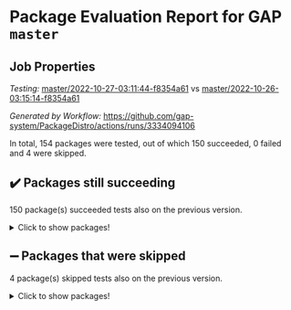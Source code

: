 # Package Evaluation Report for GAP `master`

## Job Properties

*Testing:* [master/2022-10-27-03:11:44-f8354a61](https://github.com/gap-system/PackageDistro/blob/data/reports/master/2022-10-27-03:11:44-f8354a61) vs [master/2022-10-26-03:15:14-f8354a61](https://github.com/gap-system/PackageDistro/blob/data/reports/master/2022-10-26-03:15:14-f8354a61)

*Generated by Workflow:* https://github.com/gap-system/PackageDistro/actions/runs/3334094106

In total, 154 packages were tested, out of which 150 succeeded, 0 failed and 4 were skipped.

## :heavy_check_mark: Packages still succeeding

150 package(s) succeeded tests also on the previous version.
<details><summary>Click to show packages!</summary>

- 4ti2interface 2022.09-01 [(success)](https://github.com/gap-system/PackageDistro/actions/runs/3334094106/jobs/5516808526)
- ace 5.6.1 [(success)](https://github.com/gap-system/PackageDistro/actions/runs/3334094106/jobs/5516808600)
- aclib 1.3.2 [(success)](https://github.com/gap-system/PackageDistro/actions/runs/3334094106/jobs/5516808659)
- agt 0.3 [(success)](https://github.com/gap-system/PackageDistro/actions/runs/3334094106/jobs/5516808706)
- alnuth 3.2.1 [(success)](https://github.com/gap-system/PackageDistro/actions/runs/3334094106/jobs/5516808766)
- anupq 3.2.6 [(success)](https://github.com/gap-system/PackageDistro/actions/runs/3334094106/jobs/5516808826)
- atlasrep 2.1.6 [(success)](https://github.com/gap-system/PackageDistro/actions/runs/3334094106/jobs/5516808873)
- autodoc 2022.10.20 [(success)](https://github.com/gap-system/PackageDistro/actions/runs/3334094106/jobs/5516808934)
- automata 1.15 [(success)](https://github.com/gap-system/PackageDistro/actions/runs/3334094106/jobs/5516808989)
- automgrp 1.3.2 [(success)](https://github.com/gap-system/PackageDistro/actions/runs/3334094106/jobs/5516809053)
- autpgrp 1.11 [(success)](https://github.com/gap-system/PackageDistro/actions/runs/3334094106/jobs/5516809124)
- cap 2022.10-06 [(success)](https://github.com/gap-system/PackageDistro/actions/runs/3334094106/jobs/5516809188)
- caratinterface 2.3.4 [(success)](https://github.com/gap-system/PackageDistro/actions/runs/3334094106/jobs/5516809244)
- cddinterface 2022.08.11 [(success)](https://github.com/gap-system/PackageDistro/actions/runs/3334094106/jobs/5516809287)
- circle 1.6.5 [(success)](https://github.com/gap-system/PackageDistro/actions/runs/3334094106/jobs/5516809348)
- classicpres 1.22 [(success)](https://github.com/gap-system/PackageDistro/actions/runs/3334094106/jobs/5516809402)
- cohomolo 1.6.10 [(success)](https://github.com/gap-system/PackageDistro/actions/runs/3334094106/jobs/5516809451)
- congruence 1.2.4 [(success)](https://github.com/gap-system/PackageDistro/actions/runs/3334094106/jobs/5516809494)
- corelg 1.56 [(success)](https://github.com/gap-system/PackageDistro/actions/runs/3334094106/jobs/5516809543)
- crime 1.6 [(success)](https://github.com/gap-system/PackageDistro/actions/runs/3334094106/jobs/5516809636)
- crisp 1.4.5 [(success)](https://github.com/gap-system/PackageDistro/actions/runs/3334094106/jobs/5516809698)
- crypting 0.10.3 [(success)](https://github.com/gap-system/PackageDistro/actions/runs/3334094106/jobs/5516809762)
- cryst 4.1.25 [(success)](https://github.com/gap-system/PackageDistro/actions/runs/3334094106/jobs/5516809811)
- crystcat 1.1.10 [(success)](https://github.com/gap-system/PackageDistro/actions/runs/3334094106/jobs/5516809869)
- ctbllib 1.3.4 [(success)](https://github.com/gap-system/PackageDistro/actions/runs/3334094106/jobs/5516809960)
- cubefree 1.19 [(success)](https://github.com/gap-system/PackageDistro/actions/runs/3334094106/jobs/5516810038)
- curlinterface 2.3.1 [(success)](https://github.com/gap-system/PackageDistro/actions/runs/3334094106/jobs/5516810144)
- cvec 2.7.6 [(success)](https://github.com/gap-system/PackageDistro/actions/runs/3334094106/jobs/5516810217)
- datastructures 0.2.7 [(success)](https://github.com/gap-system/PackageDistro/actions/runs/3334094106/jobs/5516810282)
- deepthought 1.0.6 [(success)](https://github.com/gap-system/PackageDistro/actions/runs/3334094106/jobs/5516810346)
- design 1.7 [(success)](https://github.com/gap-system/PackageDistro/actions/runs/3334094106/jobs/5516810399)
- difsets 2.3.1 [(success)](https://github.com/gap-system/PackageDistro/actions/runs/3334094106/jobs/5516810475)
- digraphs 1.6.0 [(success)](https://github.com/gap-system/PackageDistro/actions/runs/3334094106/jobs/5516810542)
- edim 1.3.6 [(success)](https://github.com/gap-system/PackageDistro/actions/runs/3334094106/jobs/5516810649)
- example 4.3.2 [(success)](https://github.com/gap-system/PackageDistro/actions/runs/3334094106/jobs/5516810735)
- examplesforhomalg 2022.10-01 [(success)](https://github.com/gap-system/PackageDistro/actions/runs/3334094106/jobs/5516810810)
- factint 1.6.3 [(success)](https://github.com/gap-system/PackageDistro/actions/runs/3334094106/jobs/5516810913)
- ferret 1.0.9 [(success)](https://github.com/gap-system/PackageDistro/actions/runs/3334094106/jobs/5516810992)
- fga 1.4.0 [(success)](https://github.com/gap-system/PackageDistro/actions/runs/3334094106/jobs/5516811059)
- fining 1.5.1 [(success)](https://github.com/gap-system/PackageDistro/actions/runs/3334094106/jobs/5516811134)
- float 1.0.3 [(success)](https://github.com/gap-system/PackageDistro/actions/runs/3334094106/jobs/5516811228)
- format 1.4.3 [(success)](https://github.com/gap-system/PackageDistro/actions/runs/3334094106/jobs/5516811310)
- forms 1.2.9 [(success)](https://github.com/gap-system/PackageDistro/actions/runs/3334094106/jobs/5516811383)
- fplsa 1.2.5 [(success)](https://github.com/gap-system/PackageDistro/actions/runs/3334094106/jobs/5516811448)
- fr 2.4.11 [(success)](https://github.com/gap-system/PackageDistro/actions/runs/3334094106/jobs/5516811503)
- francy 1.2.5 [(success)](https://github.com/gap-system/PackageDistro/actions/runs/3334094106/jobs/5516811580)
- fwtree 1.3 [(success)](https://github.com/gap-system/PackageDistro/actions/runs/3334094106/jobs/5516811653)
- gapdoc 1.6.6 [(success)](https://github.com/gap-system/PackageDistro/actions/runs/3334094106/jobs/5516811732)
- gauss 2022.10-01 [(success)](https://github.com/gap-system/PackageDistro/actions/runs/3334094106/jobs/5516811811)
- gaussforhomalg 2022.08-03 [(success)](https://github.com/gap-system/PackageDistro/actions/runs/3334094106/jobs/5516811867)
- gbnp 1.0.5 [(success)](https://github.com/gap-system/PackageDistro/actions/runs/3334094106/jobs/5516811947)
- generalizedmorphismsforcap 2022.09-01 [(success)](https://github.com/gap-system/PackageDistro/actions/runs/3334094106/jobs/5516812020)
- genss 1.6.8 [(success)](https://github.com/gap-system/PackageDistro/actions/runs/3334094106/jobs/5516812096)
- gradedmodules 2022.09-02 [(success)](https://github.com/gap-system/PackageDistro/actions/runs/3334094106/jobs/5516812168)
- gradedringforhomalg 2022.10-01 [(success)](https://github.com/gap-system/PackageDistro/actions/runs/3334094106/jobs/5516812245)
- grape 4.8.5 [(success)](https://github.com/gap-system/PackageDistro/actions/runs/3334094106/jobs/5516812299)
- groupoids 1.71 [(success)](https://github.com/gap-system/PackageDistro/actions/runs/3334094106/jobs/5516812380)
- grpconst 2.6.2 [(success)](https://github.com/gap-system/PackageDistro/actions/runs/3334094106/jobs/5516812429)
- guarana 0.96.3 [(success)](https://github.com/gap-system/PackageDistro/actions/runs/3334094106/jobs/5516812493)
- guava 3.17 [(success)](https://github.com/gap-system/PackageDistro/actions/runs/3334094106/jobs/5516812548)
- hap 1.47 [(success)](https://github.com/gap-system/PackageDistro/actions/runs/3334094106/jobs/5516812623)
- hapcryst 0.1.15 [(success)](https://github.com/gap-system/PackageDistro/actions/runs/3334094106/jobs/5516812674)
- hecke 1.5.3 [(success)](https://github.com/gap-system/PackageDistro/actions/runs/3334094106/jobs/5516812732)
- help 3.5 [(success)](https://github.com/gap-system/PackageDistro/actions/runs/3334094106/jobs/5516812802)
- homalg 2022.08-04 [(success)](https://github.com/gap-system/PackageDistro/actions/runs/3334094106/jobs/5516812904)
- homalgtocas 2022.10-01 [(success)](https://github.com/gap-system/PackageDistro/actions/runs/3334094106/jobs/5516812973)
- idrel 2.44 [(success)](https://github.com/gap-system/PackageDistro/actions/runs/3334094106/jobs/5516813028)
- images 1.3.1 [(success)](https://github.com/gap-system/PackageDistro/actions/runs/3334094106/jobs/5516813082)
- intpic 0.3.0 [(success)](https://github.com/gap-system/PackageDistro/actions/runs/3334094106/jobs/5516813130)
- io 4.8.0 [(success)](https://github.com/gap-system/PackageDistro/actions/runs/3334094106/jobs/5516813180)
- io_forhomalg 2022.09-01 [(success)](https://github.com/gap-system/PackageDistro/actions/runs/3334094106/jobs/5516813247)
- irredsol 1.4.3 [(success)](https://github.com/gap-system/PackageDistro/actions/runs/3334094106/jobs/5516813295)
- json 2.1.1 [(success)](https://github.com/gap-system/PackageDistro/actions/runs/3334094106/jobs/5516813335)
- jupyterkernel 1.4.1 [(success)](https://github.com/gap-system/PackageDistro/actions/runs/3334094106/jobs/5516813379)
- jupyterviz 1.5.6 [(success)](https://github.com/gap-system/PackageDistro/actions/runs/3334094106/jobs/5516813429)
- kan 1.34 [(success)](https://github.com/gap-system/PackageDistro/actions/runs/3334094106/jobs/5516813467)
- kbmag 1.5.10 [(success)](https://github.com/gap-system/PackageDistro/actions/runs/3334094106/jobs/5516813516)
- laguna 3.9.5 [(success)](https://github.com/gap-system/PackageDistro/actions/runs/3334094106/jobs/5516813587)
- liealgdb 2.2.1 [(success)](https://github.com/gap-system/PackageDistro/actions/runs/3334094106/jobs/5516813652)
- liepring 2.8 [(success)](https://github.com/gap-system/PackageDistro/actions/runs/3334094106/jobs/5516813700)
- liering 2.4.2 [(success)](https://github.com/gap-system/PackageDistro/actions/runs/3334094106/jobs/5516813778)
- linearalgebraforcap 2022.10-04 [(success)](https://github.com/gap-system/PackageDistro/actions/runs/3334094106/jobs/5516813837)
- localizeringforhomalg 2022.09-01 [(success)](https://github.com/gap-system/PackageDistro/actions/runs/3334094106/jobs/5516813888)
- loops 3.4.2 [(success)](https://github.com/gap-system/PackageDistro/actions/runs/3334094106/jobs/5516813957)
- lpres 1.0.3 [(success)](https://github.com/gap-system/PackageDistro/actions/runs/3334094106/jobs/5516814038)
- majoranaalgebras 1.5 [(success)](https://github.com/gap-system/PackageDistro/actions/runs/3334094106/jobs/5516814112)
- mapclass 1.4.6 [(success)](https://github.com/gap-system/PackageDistro/actions/runs/3334094106/jobs/5516814183)
- matgrp 0.70 [(success)](https://github.com/gap-system/PackageDistro/actions/runs/3334094106/jobs/5516814255)
- matricesforhomalg 2022.10-05 [(success)](https://github.com/gap-system/PackageDistro/actions/runs/3334094106/jobs/5516814327)
- modisom 2.5.3 [(success)](https://github.com/gap-system/PackageDistro/actions/runs/3334094106/jobs/5516814378)
- modulepresentationsforcap 2022.10-04 [(success)](https://github.com/gap-system/PackageDistro/actions/runs/3334094106/jobs/5516814440)
- modules 2022.09-01 [(success)](https://github.com/gap-system/PackageDistro/actions/runs/3334094106/jobs/5516814498)
- monoidalcategories 2022.10-01 [(success)](https://github.com/gap-system/PackageDistro/actions/runs/3334094106/jobs/5516814559)
- nconvex 2022.09-01 [(success)](https://github.com/gap-system/PackageDistro/actions/runs/3334094106/jobs/5516814609)
- nilmat 1.4.2 [(success)](https://github.com/gap-system/PackageDistro/actions/runs/3334094106/jobs/5516814664)
- nock 1.5 [(success)](https://github.com/gap-system/PackageDistro/actions/runs/3334094106/jobs/5516814725)
- normalizinterface 1.3.4 [(success)](https://github.com/gap-system/PackageDistro/actions/runs/3334094106/jobs/5516814783)
- nq 2.5.8 [(success)](https://github.com/gap-system/PackageDistro/actions/runs/3334094106/jobs/5516814846)
- numericalsgps 1.3.1 [(success)](https://github.com/gap-system/PackageDistro/actions/runs/3334094106/jobs/5516814933)
- openmath 11.5.1 [(success)](https://github.com/gap-system/PackageDistro/actions/runs/3334094106/jobs/5516814998)
- orb 4.9.0 [(success)](https://github.com/gap-system/PackageDistro/actions/runs/3334094106/jobs/5516815081)
- packagemanager 1.3.2 [(success)](https://github.com/gap-system/PackageDistro/actions/runs/3334094106/jobs/5516815177)
- patternclass 2.4.3 [(success)](https://github.com/gap-system/PackageDistro/actions/runs/3334094106/jobs/5516815305)
- permut 2.0.4 [(success)](https://github.com/gap-system/PackageDistro/actions/runs/3334094106/jobs/5516815410)
- polenta 1.3.10 [(success)](https://github.com/gap-system/PackageDistro/actions/runs/3334094106/jobs/5516815471)
- polymaking 0.8.6 [(success)](https://github.com/gap-system/PackageDistro/actions/runs/3334094106/jobs/5516815537)
- primgrp 3.4.2 [(success)](https://github.com/gap-system/PackageDistro/actions/runs/3334094106/jobs/5516815622)
- profiling 2.5.1 [(success)](https://github.com/gap-system/PackageDistro/actions/runs/3334094106/jobs/5516815683)
- qpa 1.34 [(success)](https://github.com/gap-system/PackageDistro/actions/runs/3334094106/jobs/5516815763)
- quagroup 1.8.3 [(success)](https://github.com/gap-system/PackageDistro/actions/runs/3334094106/jobs/5516815836)
- radiroot 2.9 [(success)](https://github.com/gap-system/PackageDistro/actions/runs/3334094106/jobs/5516815914)
- rcwa 4.7.0 [(success)](https://github.com/gap-system/PackageDistro/actions/runs/3334094106/jobs/5516815977)
- rds 1.8 [(success)](https://github.com/gap-system/PackageDistro/actions/runs/3334094106/jobs/5516816039)
- recog 1.4.2 [(success)](https://github.com/gap-system/PackageDistro/actions/runs/3334094106/jobs/5516816116)
- repndecomp 1.2.1 [(success)](https://github.com/gap-system/PackageDistro/actions/runs/3334094106/jobs/5516816182)
- repsn 3.1.0 [(success)](https://github.com/gap-system/PackageDistro/actions/runs/3334094106/jobs/5516816251)
- resclasses 4.7.3 [(success)](https://github.com/gap-system/PackageDistro/actions/runs/3334094106/jobs/5516816321)
- ringsforhomalg 2022.10-02 [(success)](https://github.com/gap-system/PackageDistro/actions/runs/3334094106/jobs/5516816386)
- sco 2022.09-01 [(success)](https://github.com/gap-system/PackageDistro/actions/runs/3334094106/jobs/5516816446)
- scscp 2.3.1 [(success)](https://github.com/gap-system/PackageDistro/actions/runs/3334094106/jobs/5516816510)
- semigroups 5.0.2 [(success)](https://github.com/gap-system/PackageDistro/actions/runs/3334094106/jobs/5516816562)
- sglppow 2.2 [(success)](https://github.com/gap-system/PackageDistro/actions/runs/3334094106/jobs/5516816616)
- sgpviz 0.999.5 [(success)](https://github.com/gap-system/PackageDistro/actions/runs/3334094106/jobs/5516816674)
- simpcomp 2.1.14 [(success)](https://github.com/gap-system/PackageDistro/actions/runs/3334094106/jobs/5516816751)
- singular 2022.09.23 [(success)](https://github.com/gap-system/PackageDistro/actions/runs/3334094106/jobs/5516816813)
- sla 1.5.3 [(success)](https://github.com/gap-system/PackageDistro/actions/runs/3334094106/jobs/5516816876)
- smallgrp 1.5 [(success)](https://github.com/gap-system/PackageDistro/actions/runs/3334094106/jobs/5516816935)
- smallsemi 0.6.13 [(success)](https://github.com/gap-system/PackageDistro/actions/runs/3334094106/jobs/5516817006)
- sonata 2.9.5 [(success)](https://github.com/gap-system/PackageDistro/actions/runs/3334094106/jobs/5516817065)
- sophus 1.27 [(success)](https://github.com/gap-system/PackageDistro/actions/runs/3334094106/jobs/5516817130)
- spinsym 1.5.2 [(success)](https://github.com/gap-system/PackageDistro/actions/runs/3334094106/jobs/5516817204)
- standardff 0.9.4 [(success)](https://github.com/gap-system/PackageDistro/actions/runs/3334094106/jobs/5516817262)
- symbcompcc 1.3.2 [(success)](https://github.com/gap-system/PackageDistro/actions/runs/3334094106/jobs/5516817323)
- thelma 1.3 [(success)](https://github.com/gap-system/PackageDistro/actions/runs/3334094106/jobs/5516817398)
- tomlib 1.2.9 [(success)](https://github.com/gap-system/PackageDistro/actions/runs/3334094106/jobs/5516817456)
- toolsforhomalg 2022.09-08 [(success)](https://github.com/gap-system/PackageDistro/actions/runs/3334094106/jobs/5516817535)
- toric 1.9.5 [(success)](https://github.com/gap-system/PackageDistro/actions/runs/3334094106/jobs/5516817590)
- toricvarieties 2022.07.13 [(success)](https://github.com/gap-system/PackageDistro/actions/runs/3334094106/jobs/5516817676)
- transgrp 3.6.3 [(success)](https://github.com/gap-system/PackageDistro/actions/runs/3334094106/jobs/5516817734)
- ugaly 4.0.3 [(success)](https://github.com/gap-system/PackageDistro/actions/runs/3334094106/jobs/5516817788)
- unipot 1.5 [(success)](https://github.com/gap-system/PackageDistro/actions/runs/3334094106/jobs/5516817843)
- unitlib 4.1.0 [(success)](https://github.com/gap-system/PackageDistro/actions/runs/3334094106/jobs/5516817913)
- utils 0.77 [(success)](https://github.com/gap-system/PackageDistro/actions/runs/3334094106/jobs/5516817971)
- uuid 0.7 [(success)](https://github.com/gap-system/PackageDistro/actions/runs/3334094106/jobs/5516818018)
- walrus 0.9991 [(success)](https://github.com/gap-system/PackageDistro/actions/runs/3334094106/jobs/5516818064)
- wedderga 4.10.2 [(success)](https://github.com/gap-system/PackageDistro/actions/runs/3334094106/jobs/5516818120)
- xmod 2.88 [(success)](https://github.com/gap-system/PackageDistro/actions/runs/3334094106/jobs/5516818171)
- xmodalg 1.22 [(success)](https://github.com/gap-system/PackageDistro/actions/runs/3334094106/jobs/5516818218)
- yangbaxter 0.10.1 [(success)](https://github.com/gap-system/PackageDistro/actions/runs/3334094106/jobs/5516818277)
- zeromqinterface 0.14 [(success)](https://github.com/gap-system/PackageDistro/actions/runs/3334094106/jobs/5516818334)
</details>

## :heavy_minus_sign: Packages that were skipped

4 package(s) skipped tests also on the previous version.
<details><summary>Click to show packages!</summary>

- browse 1.8.18 [(skipped)](https://github.com/gap-system/PackageDistro/actions/runs/3334094106/jobs/5516695746)
- itc 1.5.1 [(skipped)](https://github.com/gap-system/PackageDistro/actions/runs/3334094106/jobs/5516695746)
- polycyclic 2.16 [(skipped)](https://github.com/gap-system/PackageDistro/actions/runs/3334094106/jobs/5516695746)
- xgap 4.31 [(skipped)](https://github.com/gap-system/PackageDistro/actions/runs/3334094106/jobs/5516695746)
</details>


